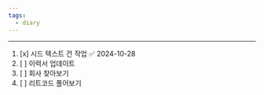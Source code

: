 ```yaml
---
tags:
  - diary
---
```

---

1. [x] 시드 텍스트 건 작업 ✅ 2024-10-28
2. [ ] 이력서 업데이트
3. [ ] 회사 찾아보기
4. [ ] 리트코드 풀어보기